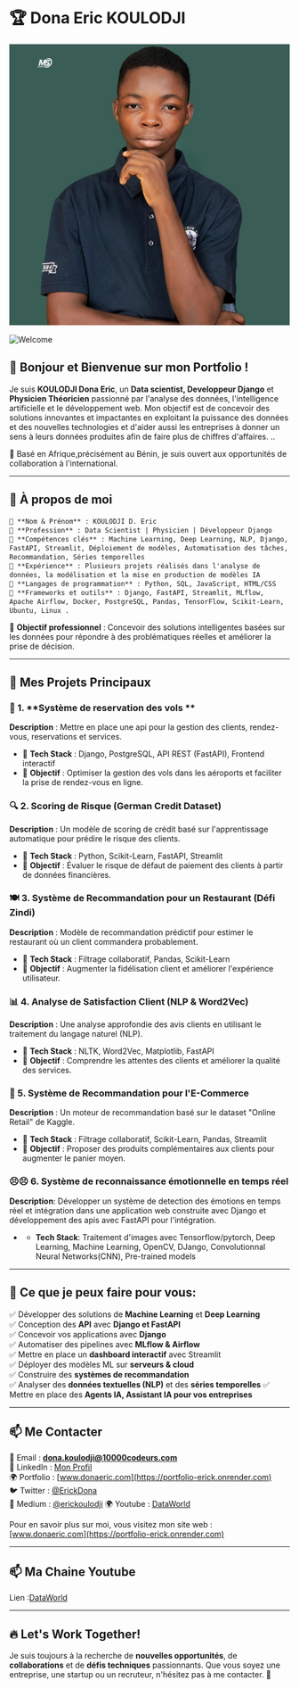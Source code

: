 # 🏆 Dona Eric KOULODJI
![eric koulodji](image.png)

![Welcome](https://img.shields.io/badge/Bienvenue-Welcome-brightgreen)

## 👋 Bonjour et Bienvenue sur mon Portfolio !

Je suis **KOULODJI Dona Eric**, un **Data scientist, Developpeur Django** et **Physicien Théoricien** passionné par l'analyse des données, l'intelligence artificielle et le développement web. Mon objectif est de concevoir des solutions innovantes et impactantes en exploitant la puissance des données et des nouvelles technologies et d'aider aussi les entreprises à donner un sens à leurs données produites afin de faire plus de chiffres d'affaires. ..

📍 Basé en Afrique,précisément au Bénin, je suis ouvert aux opportunités de collaboration à l'international.

---

## 🎯 À propos de moi

    🔹 **Nom & Prénom** : KOULODJI D. Eric
    🔹 **Profession** : Data Scientist | Physicien | Développeur Django  
    🔹 **Compétences clés** : Machine Learning, Deep Learning, NLP, Django, FastAPI, Streamlit, Déploiement de modèles, Automatisation des tâches, Recommandation, Séries temporelles  
    🔹 **Expérience** : Plusieurs projets réalisés dans l'analyse de données, la modélisation et la mise en production de modèles IA
    🔹 **Langages de programmation** : Python, SQL, JavaScript, HTML/CSS  
    🔹 **Frameworks et outils** : Django, FastAPI, Streamlit, MLflow, Apache Airflow, Docker, PostgreSQL, Pandas, TensorFlow, Scikit-Learn, Ubuntu, Linux .
    
🔹 **Objectif professionnel** : Concevoir des solutions intelligentes basées sur les données pour répondre à des problématiques réelles et améliorer la prise de décision.

---

## 📌 Mes Projets Principaux

### 🚋 1. **Système de reservation des vols **
**Description** : Mettre en place une api pour la gestion des clients, rendez-vous, reservations  et services.
- 🔹 **Tech Stack** : Django, PostgreSQL, API REST (FastAPI), Frontend interactif
- 🔹 **Objectif** : Optimiser la gestion des vols dans les aéroports et faciliter la prise de rendez-vous en ligne.

### 🔍 2. **Scoring de Risque (German Credit Dataset)**
**Description** : Un modèle de scoring de crédit basé sur l'apprentissage automatique pour prédire le risque des clients.
- 🔹 **Tech Stack** : Python, Scikit-Learn, FastAPI, Streamlit
- 🔹 **Objectif** : Évaluer le risque de défaut de paiement des clients à partir de données financières.

### 🍽️ 3. **Système de Recommandation pour un Restaurant (Défi Zindi)**
**Description** : Modèle de recommandation prédictif pour estimer le restaurant où un client commandera probablement.
- 🔹 **Tech Stack** : Filtrage collaboratif, Pandas, Scikit-Learn
- 🔹 **Objectif** : Augmenter la fidélisation client et améliorer l'expérience utilisateur.

### 📊 4. **Analyse de Satisfaction Client (NLP & Word2Vec)**
**Description** : Une analyse approfondie des avis clients en utilisant le traitement du langage naturel (NLP).
- 🔹 **Tech Stack** : NLTK, Word2Vec, Matplotlib, FastAPI
- 🔹 **Objectif** : Comprendre les attentes des clients et améliorer la qualité des services.

### 🏬 5. **Système de Recommandation pour l'E-Commerce**
**Description** : Un moteur de recommandation basé sur le dataset "Online Retail" de Kaggle.
- 🔹 **Tech Stack** : Filtrage collaboratif, Scikit-Learn, Pandas, Streamlit
- 🔹 **Objectif** : Proposer des produits complémentaires aux clients pour augmenter le panier moyen.

### 😣😣 6. **Système de reconnaissance émotionnelle en temps réel**
**Description**: Développer un système de detection des émotions en temps réel et intégration dans une application web construite avec Django et développement des apis avec FastAPI pour l'intégration. 
- *  **Tech Stack**: Traitement d'images avec Tensorflow/pytorch, Deep Learning, Machine Learning, OpenCV, DJango, Convolutionnal Neural Networks(CNN), Pre-trained models
---

## 🚀 Ce que je peux faire pour vous:
✅ Développer des solutions de **Machine Learning** et **Deep Learning**  
✅ Conception des **API** avec **Django et FastAPI**  
✅ Concevoir vos applications avec **Django**  
✅ Automatiser des pipelines avec **MLflow & Airflow**  
✅ Mettre en place un **dashboard interactif** avec Streamlit  
✅ Déployer des modèles ML sur **serveurs & cloud**  
✅ Construire des **systèmes de recommandation**  
✅ Analyser des **données textuelles (NLP)** et des **séries temporelles**
✅ Mettre en place des **Agents IA, Assistant IA pour vos entreprises**

---

## 📫 Me Contacter
📧 Email : **dona.koulodji@10000codeurs.com**  
💼 LinkedIn : [Mon Profil](https://www.linkedin.com/in/dona-erick)  
🌍 Portfolio : [www.donaeric.com](https://portfolio-erick.onrender.com)  
🐦 Twitter : [@ErickDona](https://twitter.com/ericschrodinger)  
📜 Medium : [@erickoulodji](https://medium.com/@koulodjiric)
🌍 Youtube : [DataWorld](https://youtube.com/@data-world-o4u?si=8_X-nsAUqmKGfpFQ)


Pour en savoir plus sur moi, vous visitez mon site web : [www.donaeric.com](https://portfolio-erick.onrender.com) 

---

## 📫 Ma Chaine Youtube 
Lien :[DataWorld](https://youtube.com/@data-world-o4u?si=8_X-nsAUqmKGfpFQ)

---
## 🔥 Let's Work Together!

Je suis toujours à la recherche de **nouvelles opportunités**, de **collaborations** et de **défis techniques** passionnants. Que vous soyez une entreprise, une startup ou un recruteur, n'hésitez pas à me contacter. 🚀


